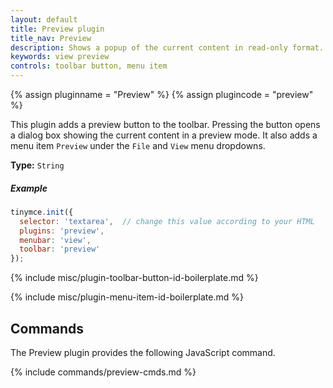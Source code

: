 ```yaml
---
layout: default
title: Preview plugin
title_nav: Preview
description: Shows a popup of the current content in read-only format.
keywords: view preview
controls: toolbar button, menu item
---
```


{% assign pluginname = "Preview" %}
{% assign plugincode = "preview" %}

This plugin adds a preview button to the toolbar. Pressing the button opens a dialog box showing the current content in a preview mode. It also adds a menu item `Preview` under the `File` and `View` menu dropdowns.

**Type:** `String`

##### Example

```js
tinymce.init({
  selector: 'textarea',  // change this value according to your HTML
  plugins: 'preview',
  menubar: 'view',
  toolbar: 'preview'
});
```

{% include misc/plugin-toolbar-button-id-boilerplate.md %}

{% include misc/plugin-menu-item-id-boilerplate.md %}

## Commands

The Preview plugin provides the following JavaScript command.

{% include commands/preview-cmds.md %}
